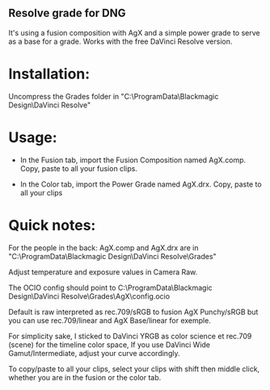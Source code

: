 ## Resolve grade for DNG 

It's using a fusion composition with AgX and a simple power grade to serve as a base for a grade.
Works with the free DaVinci Resolve version. 

# Installation:
Uncompress the Grades folder in "C:\ProgramData\Blackmagic Design\DaVinci Resolve\"

# Usage:

- In the Fusion tab, import the Fusion Composition named AgX.comp. Copy, paste to all your fusion clips.

- In the Color tab, import the Power Grade named AgX.drx. Copy, paste to all your clips 

# Quick notes: 

For the people in the back: AgX.comp and AgX.drx are in "C:\ProgramData\Blackmagic Design\DaVinci Resolve\Grades"

Adjust temperature and exposure values in Camera Raw.

The OCIO config should point to C:\ProgramData\Blackmagic Design\DaVinci Resolve\Grades\AgX\config.ocio

Default is raw interpreted as rec.709/sRGB to fusion AgX Punchy/sRGB but you can use rec.709/linear and AgX Base/linear for exemple.

For simplicity sake, I sticked to DaVinci YRGB as color science et rec.709 (scene) for the timeline color space, If you use DaVinci Wide Gamut/Intermediate, adjust your curve accordingly.

To copy/paste to all your clips, select your clips with shift then middle click, whether you are in the fusion or the color tab.

